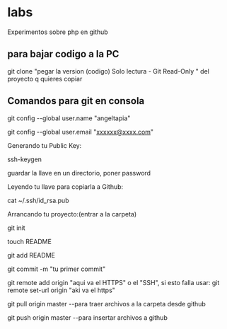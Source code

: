 labs
====

Experimentos sobre php en github

para bajar codigo a la PC
-------------------------

git clone "pegar la version (codigo) Solo lectura - Git Read-Only " del proyecto q quieres copiar


Comandos para git en consola
----------------------------

git config --global user.name "angeltapia" 

git config --global user.email "xxxxxx@xxxx.com"

Generando tu Public Key:

ssh-keygen

guardar la llave en un directorio, poner password

Leyendo tu llave para copiarla a Github:

cat ~/.ssh/id_rsa.pub

Arrancando tu proyecto:(entrar a la carpeta)

git init

touch README

git add README

git commit -m "tu primer commit"

git remote add origin "aqui va el HTTPS" o el "SSH", si esto falla usar:
git remote set-url origin "aki va el https"

git pull origin master --para traer archivos a la carpeta desde github

git push origin master --para insertar archivos a github